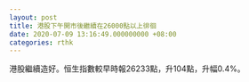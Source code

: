 ```yaml
---
layout: post
title: 港股下午開市後繼續在26000點以上徘徊
date: 2020-07-09 13:16:49.000000000 +08:00
categories: rthk
---
```


港股繼續造好。恒生指數較早時報26233點，升104點，升幅0.4%。
